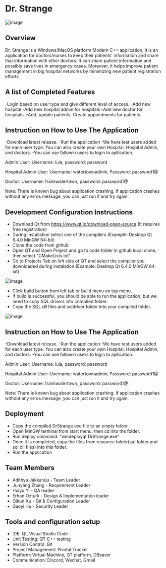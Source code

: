 # Dr. Strange

![image](https://user-images.githubusercontent.com/113259131/206882889-e0f07c98-ff58-4326-8798-731f67dd70af.png)


## Overview
Dr. Strange is a Windows/MacOS platform Modern C++ application, it is an application for doctors/nurses to keep their patients' information and share that information with other doctors. It can share patient information and possibly save lives in emergency cases. Moreover, it helps improve patient management in big hospital networks by minimizing new patient registration efforts.

## A list of Completed Features
-Login based on user type and give different level of access.
-Add new hospital
-Add new hospital admin for hospitals
-Add new doctor for hospitals.
-Add, update patients. Create appointments for patients.

## Instruction on How to Use The Application
-Download latest release.
-Run the application
-We have test users added for each user type. You can also create your own Hospital, Hospital Admin, and doctors. 
-You can use followin users to login to apllication.

Admin User:
Username: lula, password: password

Hospital Admin User:
Username: watertownadmin, Password: password1@

Doctor:
Username: frankwatertown, password: password1@

Note: There is known bug about application crashing. If application crashes without any erros message, you can just run it and try again.

## Development Configuration Instructions
- Download Qt from https://www.qt.io/download-open-source (It requires free registration)
- During installation select one of the compilers.(Example: Desktop Qt 6.4.0 MinGW 64-bit)
- Clone the code from github
- Open QT and Open Project and go to code folder in github local clone, then select "CMakeLists.txt"
- Go to Projects Tab on left side of QT and select the compiler you downloaded during instalation.(Example: Desktop Qt 6.4.0 MinGW 64-bit)

![image](https://user-images.githubusercontent.com/113259131/206882918-eb3120fb-89f0-4b12-87f4-a217575f22d3.png)


- Click build button from left tab or build menu on top menu.
- If build is successful, you should be able to run the application, but we need to copy SQL drivers into compiled folder.
- Copy the SQL dll files and sqldriver folder into your compiled folder.

![image](https://user-images.githubusercontent.com/113259131/206882964-c28a81e8-e458-4bf3-a22c-1a65e274766e.png)



## Instruction on How to Use The Application
-Download latest release.
-Run the application
-We have test users added for each user type. You can also create your own Hospital, Hospital Admin, and doctors. 
-You can use followin users to login to apllication.

Admin User:
Username: lula, password: password

Hospital Admin User:
Username: watertownadmin, Password: password1@

Doctor:
Username: frankwatertown, password: password1@

Note: There is known bug about application crashing. If application crashes without any erros message, you can just run it and try again.


## Deployment
- Copy the compiled DrStrange.exe file to an empty folder.
- Open MinGW terminal from start menu, then cd into the folder.
- Run deploy command: "windeployqt DrStrange.exe"
- Once it is completed, copy the files from resource folder(sql folder and sql dll files) into this folder.
- Run the application

## Team Members
-  Adithya Jakkaraju - Team Leader
-  Junyang Zhang - Requirement Leader
-  Huiyu Yi - QA leader
-  Erhan Ozturk - Design & Implementation leader
-  Qikun Xu - Git & Configuration Leader
-  Gaoyi Hu - Security Leader

## Tools and configuration setup

- IDE: Qt, Visual Studio Code
- Unit Testing: QT C++ testing
- Version Control: Git
- Project Management: Pivotal Tracker
- Platform: Virtual Machine, QT platform, DBeavor 
- Communication: Discord, Wechat, Gmail



